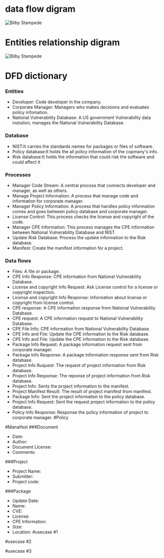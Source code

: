# data flow digram 
![Bilby Stampede](https://cloud.githubusercontent.com/assets/17163853/14541978/3429dbee-0252-11e6-8cc0-2085d5bf4c28.png)

# Entities relationship digram 
![Bilby Stampede](https://cloud.githubusercontent.com/assets/17163853/14770370/aaa501be-0a35-11e6-898f-1e3f0170bf8d.png)


# DFD dictionary 
### Entities
* Developer: Code developer in the company.
* Corporate Manager: Managers who makes decisions and evaluates policy infomation. 
* National Vulnerability Database: A US government Vulnerability data instution, manages the National Vulnerability Database.

### Database
* NIST:It carries the standards names for packages or files of software.  
* Policy database:It holds the all policy information of the copmany's info. 
* Risk database:It holds the information that could risk the software and could affect it 

### Processes
* Manager Code Stream: A central process that connects developer and manager, as well as others.
* Manage Project Information: A process that manage code and information for corporate manager.
* Manager Policy Information: A process that handles policy information comes and goes between policy database and corporate manager.
* License Control: This process checks the license and copyright of the code.
* Manager CPE Information: This process manages the CPE information between National Vulnerability Database and NIST.
* Update Risk Database: Process the update information to the Risk database.
* Manifest: Create the manifest information for a project.

### Data flows
* Files: A file or package.
* CPE Info Response: CPE information from National Vulnerability Database.
* License and copyright Info Request: Ask License control for a license or copyright inspection.
* License and copyright Info Response: Information about license or copyright from license control.
* CPE response: A CPE information response from National Vulnerability Database.
* CPE request: A CPE information request to National Vulnerability Database.
* CPE File Info:  CPE information from National Vulnerability Database.
* CPE Info and File: Update the CPE information to the Risk database.
* CPE Info and File: Update the CPE information to the Risk database.
* Package Info Request: A package information request sent from corporate manager.
* Package Info Response: A package information response sent from Risk database.
* Project Info Ruquest: The request of project information from Risk database.
* Project Info Response: The reponse of project information from Risk database.
* Project Info: Sents the project information to the manifest.
* Project Manifest Result: The result of project manifest from manifest.
* Package Info: Sent the project information to the policy database.
* Project Info Request: Sent the request project information to the policy database.
* Policy Info Response: Response the policy information of project to corporate manager.
#Policy 

#Manaifest 
###Document
* Date: 
* Author: 
* Document License: 
* Comments: 

###Project
* Project Name:
* Submitter:
* Project code:

###Package
* Update Date: 
* Name:
* CVE:
* License: 
* CPE Information: 
* Size: 
* Location: 
#usecase #1

#usecase #2

#usecase #3
